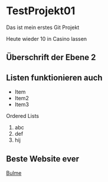 # TestProjekt01
Das ist mein erstes Git Projekt

Heute wieder 10 in Casino lassen

## Überschrift der Ebene 2

## Listen funktionieren auch
- Item
- Item2
- Item3

Ordered Lists 
1. abc
2. def
3. hij

## Beste Website ever


[Bulme](https://www.bulme.at)